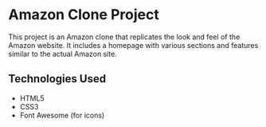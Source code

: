 # Amazon Clone Project
This project is an Amazon clone that replicates the look and feel of the Amazon website. It includes a homepage with various sections and features similar to the actual
Amazon site.

## Technologies Used

- HTML5
- CSS3
- Font Awesome (for icons)

